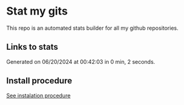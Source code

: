 # Stat my gits

This repo is an automated stats builder for all my github repositories.

## Links to stats


Generated on 06/20/2024 at 00:42:03 in 0 min, 2 seconds.

## Install procedure

[See instalation procedure](./src/install.md)
